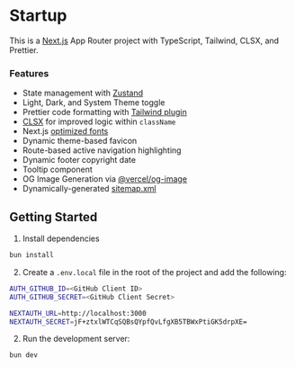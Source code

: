 # Startup

This is a [Next.js](https://nextjs.org/) App Router project with TypeScript, Tailwind, CLSX, and Prettier.

### Features

- State management with [Zustand](https://github.com/pmndrs/zustand)
- Light, Dark, and System Theme toggle
- Prettier code formatting with [Tailwind plugin](https://tailwindcss.com/blog/automatic-class-sorting-with-prettier)
- [CLSX](https://github.com/lukeed/clsx) for improved logic within `className`
- Next.js [optimized fonts](https://nextjs.org/learn/dashboard-app/optimizing-fonts-images)
- Dynamic theme-based favicon
- Route-based active navigation highlighting
- Dynamic footer copyright date
- Tooltip component
- OG Image Generation via [@vercel/og-image](https://vercel.com/docs/functions/og-image-generation/og-image-api#@vercel/og-reference)
- Dynamically-generated [sitemap.xml](https://nextjs.org/docs/app/api-reference/file-conventions/metadata/sitemap)

## Getting Started

1. Install dependencies

```bash
bun install
```

2. Create a `.env.local` file in the root of the project and add the following:

```bash
AUTH_GITHUB_ID=<GitHub Client ID>
AUTH_GITHUB_SECRET=<GitHub Client Secret>

NEXTAUTH_URL=http://localhost:3000
NEXTAUTH_SECRET=jF+ztxlWTCqSQBsQYpfQvLfgXB5TBWxPtiGK5drpXE=
```

2. Run the development server:

```bash
bun dev
```
